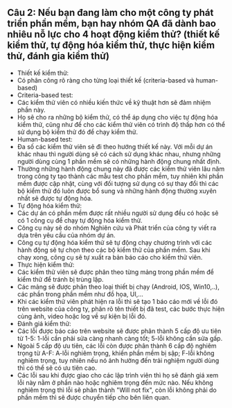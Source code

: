 ## Câu 2: Nếu bạn đang làm cho một công ty phát triển phần mềm, bạn hay nhóm QA đã dành bao nhiêu nỗ lực cho 4 hoạt động kiểm thử? (thiết kế kiểm thử, tự động hóa kiểm thử, thực hiện kiểm thử, đánh gia kiểm thử)

- Thiết kế kiểm thử: 
 - Có phân công rõ ràng cho từng loại thiết kế (criteria-based và human-based)
 - Criteria-based test: 
  - Các kiểm thử viên có nhiều kiến thức về kỹ thuật hơn sẽ đảm nhiệm phần này. 
  - Họ sẽ cho ra những bộ kiểm thử, có thể áp dụng cho việc tự động hóa kiểm thử, cũng như để cho các kiểm thử viên có trình độ thấp hơn có thể sử dụng bộ kiểm thử đó để chạy kiểm thử.
 - Human-based test: 
  - Đa số các kiểm thử viên sẽ đi theo hướng thiết kế này. Với mỗi dự án khác nhau thì người dùng sẽ có cách sử dụng khác nhau, nhưng những người dùng cùng 1 phần mềm sẽ có những hành động chung nhất định. 
  - Thường những hành động chung này đã được các kiểm thử viên lâu năm trong công ty tạo thành các mẫu test cho phần mềm, tuy nhiên khi phần mềm được cập nhật, cùng với đối tượng sử dụng có sự thay đổi thì các bộ kiểm thử đó luôn được bổ sung và những hành động thường xuyên nhất sẽ được tự động hóa.
- Tự động hóa kiểm thử:
 - Các dự án có phần mềm được rất nhiều người sử dụng đều có hoặc sẽ có 1 công cụ để chạy tự động hóa kiểm thử. 
 - Công cụ này sẽ do nhóm Nghiên cứu và Phát triển của công ty viết ra dựa trên yêu cầu của nhóm dự án.
 - Công cụ tự động hóa kiểm thử sẽ tự động chạy chương trình với các hành động sẽ tự chọn theo các bộ kiểm thử của phần mềm. Sau khi chạy xong, công cụ sẽ tự xuất ra bản báo cáo cho kiểm thử viên.
- Thực hiện kiểm thử:
 - Các kiểm thử viên sẽ được phân theo từng mảng trong phần mềm để kiểm thử để tránh bị trùng lặp. 
 - Các mảng sẽ được phân theo loại thiết bị chạy (Android, IOS, Win10,..), các phần trong phần mềm như đồ họa, UI,...
 - Khi các kiểm thử viên phát hiện ra lỗi thì sẽ tạo 1 báo cáo mới về lỗi đó trên website của công ty, phân rõ tên thiết bị đã test, các bước thực hiện cùng ảnh, video hoặc log về sự kiện bị lỗi đó.
- Đánh giá kiểm thử:
 - Các lỗi được báo cáo trên website sẽ được phân thành 5 cấp độ ưu tiên từ 1-5: 1-lỗi cần phải sửa càng nhanh càng tốt; 5-lỗi không cần sửa gấp.
 - Ngoài 5 cấp độ ưu tiên, các lỗi còn được phân thành 6 cấp độ nghiêm trọng từ A-F: A-lỗi nghiêm trọng, khiến phần mềm bị sập; F-lỗi không nghiêm trọng, tuy nhiên nếu nó ảnh hưởng đến trải nghiệm người dùng thì có thể sẽ có ưu tiên cao.
 - Các lỗi sau khi được giao cho các lập trình viên thì họ sẽ đánh giá xem lỗi này nằm ở phần nào hoặc nghiêm trọng đến mức nào. Nếu không nghiêm trọng thì lỗi sẽ phân thành "Will not fix", còn lỗi không phải do phần mềm thì sẽ được chuyển tiếp cho bên liên quan.